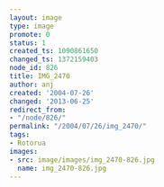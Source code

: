 ```yaml
---
layout: image
type: image
promote: 0
status: 1
created_ts: 1090861650
changed_ts: 1372159403
node_id: 826
title: IMG_2470
author: anj
created: '2004-07-26'
changed: '2013-06-25'
redirect_from:
- "/node/826/"
permalink: "/2004/07/26/img_2470/"
tags:
- Rotorua
images:
- src: image/images/img_2470-826.jpg
  name: img_2470-826.jpg
---
```


